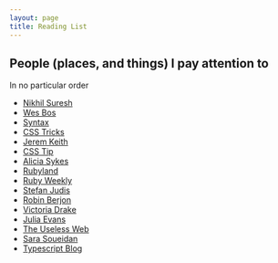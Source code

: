 ```yaml
---
layout: page
title: Reading List
---
```


## People (places, and things) I pay attention to

<div class="subhead">In no particular order</div>
<ul>
  <li><a href="https://ludic.mataroa.blog" target="_blank" rel="noopener noreferrer">Nikhil Suresh</a></li>
  <li><a href="https://wesbos.com/" target="_blank" rel="noopener noreferrer">Wes Bos</a></li>
  <li><a href="tps://syntax.fm/" target="_blank" rel="noopener noreferrer">Syntax</a></li>
  <li><a href="https://css-tricks.com" target="_blank" rel="noopener noreferrer">CSS Tricks</a></li>
  <li><a href="https://adactio.com/" target="_blank" rel="noopener noreferrer">Jerem Keith</a></li>
  <li><a href="https://css-tip.com" target="_blank" rel="noopener noreferrer">CSS Tip</a></li>
  <li><a href="https://www.aliciasykes.com/" target="_blank" rel="noopener noreferrer">Alicia Sykes</a></li>
  <li><a href="tp://rubyland.news/" target="_blank" rel="noopener noreferrer">Rubyland</a></li>
  <li><a href="https://rubyweekly.com/" target="_blank" rel="noopener noreferrer">Ruby Weekly</a></li>
  <li><a href="https://www.stefanjudis.com/" target="_blank" rel="noopener noreferrer">Stefan Judis</a></li>
  <li><a href="https://berjon.com/" target="_blank" rel="noopener noreferrer">Robin Berjon</a></li>
  <li><a href="https://victoria.dev" target="_blank" rel="noopener noreferrer">Victoria Drake</a></li>
  <li><a href="https://jvns.ca/" target="_blank" rel="noopener noreferrer">Julia Evans</a></li>
  <li><a href="https://theuselessweb.com/" target="_blank" rel="noopener noreferrer">The Useless Web</a></li>
  <li><a href="https://www.sarasoueidan.com/" target="_blank" rel="noopener noreferrer">Sara Soueidan</a></li>
  <li><a href="https://devblogs.microsoft.com/typescript/" target="_blank" rel="noopener noreferrer">Typescript Blog</a></li>
</ul>

